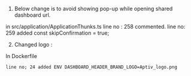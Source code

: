 
1. Below change is to avoid showing pop-up while opening shared dashboard url. 

in src/application/ApplicationThunks.ts
    line no : 258 commented.
    line no: 259 added const skipConfirmation = true;

2. Changed logo :

In Dockerfile

    line no; 24 added ENV DASHBOARD_HEADER_BRAND_LOGO=Aptiv_logo.png

